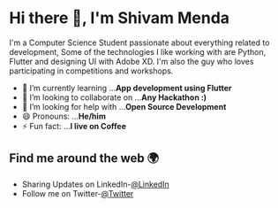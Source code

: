 <h1>Hi there 👋, I'm Shivam Menda</h1>

I'm a Computer Science Student passionate about everything related to development, Some of the technologies I like working with are Python, Flutter and designing UI with Adobe XD. I'm also the guy who loves participating in competitions and workshops.  


- 🌱 I’m currently learning ...<b>App development using Flutter</b>
- 👯 I’m looking to collaborate on ...<b>Any Hackathon :)</b>
- 🤔 I’m looking for help with ...<b>Open Source Development</b>
- 😄 Pronouns: ...<b>He/him</b>
- ⚡ Fun fact: ...<b>I live on Coffee</b>

<h2>Find me around the web 🌍</h2>

- Sharing Updates on LinkedIn-<a href="https://www.linkedin.com/in/shivam-menda-324169205/">@LinkedIn</a>
- Follow me on Twitter-<a href="https://twitter.com/ShivamMenda">@Twitter</a>
